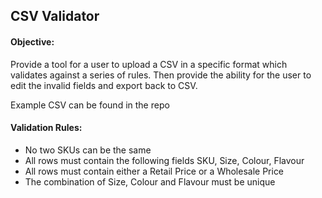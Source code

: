 ## CSV Validator

#### Objective:

Provide a tool for a user to upload a CSV in a specific format which validates against a series of rules.
Then provide the ability for the user to edit the invalid fields and export back to CSV.

Example CSV can be found in the repo

#### Validation Rules:
- No two SKUs can be the same
- All rows must contain the following fields SKU, Size, Colour, Flavour
- All rows must contain either a Retail Price or a Wholesale Price
- The combination of Size, Colour and Flavour must be unique
